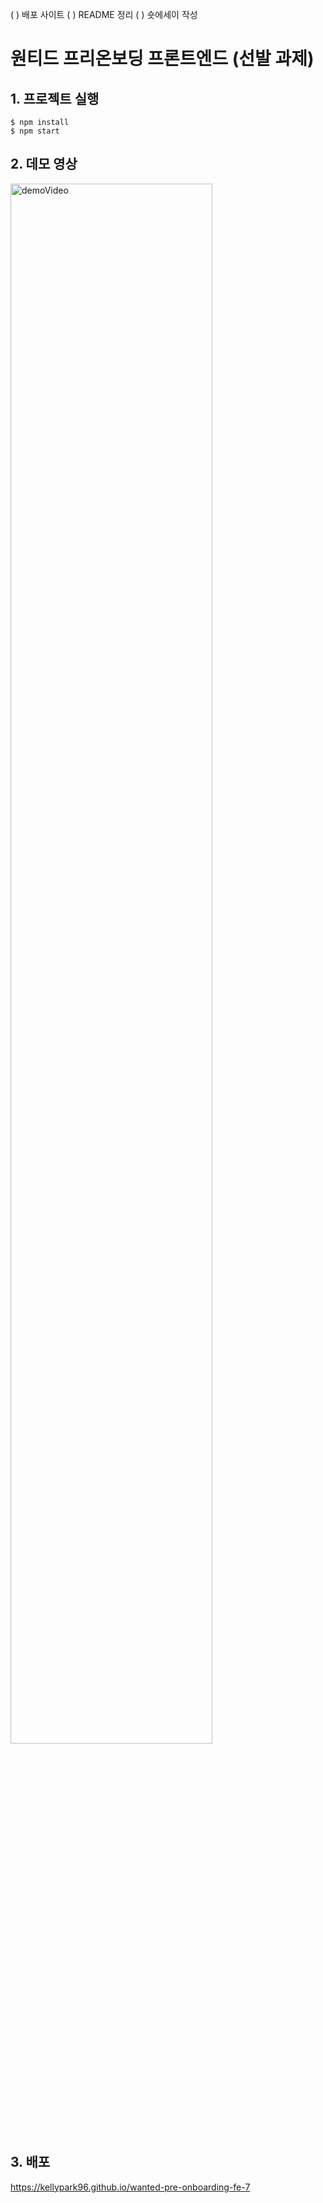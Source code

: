 ( ) 배포 사이트
( ) README 정리
( ) 숏에세이 작성

# 원티드 프리온보딩 프론트엔드 (선발 과제)

## 1. 프로젝트 실행
```
$ npm install
$ npm start
```

## 2. 데모 영상
<img width="80%" src="https://user-images.githubusercontent.com/96809147/196191936-09a7f633-9e81-4ae0-99c9-684ff765983b.mov" alt="demoVideo"/>  

## 3. 배포  

https://kellypark96.github.io/wanted-pre-onboarding-fe-7

